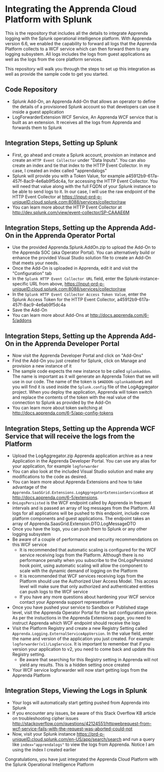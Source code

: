 # Integrating the Apprenda Cloud Platform with Splunk
This is the repository that includes all the details to integrate Apprenda logging with the Splunk operational intelligence platform. With Apprenda version 6.6, we enabled the capability to forward all logs that the Apprenda Platform collects to a WCF service which can then forward them to any logging subsystem. All logs includes the logs from guest applications as well as the logs from the core platform services.

This repository will walk you through the steps to set up this integration as well as provide the sample code to get you started.

## Code Repository
- Splunk Add-On, an Apprenda Add-On that allows an operator to define the details of a provisioned Splunk account so that developers can use it inside a guest application
- LogForwarderExtension WCF Service, An Apprenda WCF service that is built as an extension. It receives all the logs from Apprenda and forwards them to Splunk

## Integration Steps, Setting up Splunk
- First, go ahead and create a Splunk account, provision an instance and create an `HTTP Event Collector` under "Data Inputs". You can also create an index and tie that index to the HTTP Event Collector. In my case, I created an index called "apprendalogs"
- Splunk will provide you with a Token Value, for example a45912b9-617a-457f-8ac9-4e6ab9f5dc4a, for accessing the HTTP Event Collector. You will need that value along with the full FQDN of your Splunk instance to be able to send logs to it. In our case, I will use the raw endpoint of the HTTP Event Collector at https://input-prd-p-uniqueID.cloud.splunk.com:8088/services/collector/raw
- You can learn more about the HTTP Event Collector at http://dev.splunk.com/view/event-collector/SP-CAAAE6M

## Integration Steps, Setting up the Apprenda Add-On in the Apprenda Operator Portal
- Use the provided Apprenda.Splunk.AddOn.zip to upload the Add-On to the Apprenda SOC (aka Operator Portal). You can alternatively build or enhance the provided Visual Studio solution file to create an Add-On that meets your needs.
- Once the Add-On is uploaded in Apprenda, edit it and visit the "Configuration" tab
- In the `Splunk HTTP Event Collector URL` field, enter the Splunk-instance-specific URL from above, https://input-prd-p-uniqueID.cloud.splunk.com:8088/services/collector/raw
- In the `Splunk HTTP Event Collector Access Token Value`, enter the Splunk Access Token for the HTTP Event Collector, a45912b9-617a-457f-8ac9-4e6ab9f5dc4a
- Save the Add-On
- You can learn more about Add-Ons at http://docs.apprenda.com/6-5/addons

## Integration Steps, Setting up the Apprenda Add-On in the Apprenda Developer Portal
- Now visit the Apprenda Developer Portal and click on "Add-Ons"
- Find the Add-On you just created for Splunk, click on Manage and provision a new instance of it
- The sample code expects the new instance to be called `splunkaddon`. The name is important as it will generate an Apprenda Token that we will use in our code. The name of the token is `$#ADDON-splunkaddon#$` and you will find it is used inside the `Splunk.config` file of the LogAggregator project. When you deploy the application, Apprenda will token switch and replace the contents of the token with the real value of the connection to Splunk as provided by the Add-On
- You can learn more about token switching at http://docs.apprenda.com/6-5/app-config-tokens

## Integration Steps, Setting up the Apprenda WCF Service that will receive the logs from the Platform
- Upload the LogAggregator.zip Apprenda application archive as a new Application in the Apprenda Developer Portal. You can use any alias for your application, for example `logforwarder`
- You can also look at the included Visual Studio solution and make any modifications to the code as desired. 
- You can learn more about Apprenda Extensions and how to take advantage of the `Apprenda.SaaSGrid.Extensions.LogAggregatorExtensionServiceBase` at http://docs.apprenda.com/6-5/extensions. 
- `OnLogsPersisted` is the WCF endpoint called by Apprenda in frequent intervals and is passed an array of log messages from the Platform. All logs for all applications will be pushed to this endpoint, include core platform components and guest applications. The endpoint takes an array of Apprenda.SaasGrid.Extension.DTO.LogMessageDTO
- Once you have the logs, you can push them to Splunk or any other logging subsystem
- Be aware of a couple of performance and security recommendations on this WCF service
  - It is recommended that automatic scaling is configured for the WCF service receiving logs from the Platform. Although there is no performance penalty when you subscribe to the OnLogsPersisted hook point, using automatic scaling will allow the component to scale with the dynamic demand of logging on the Platform
  - It is recommended that WCF services receiving logs from the Platform should use the Authorized User Access Model. This access level will make sure that only authorized and authenticated entities can push logs to the WCF service
  - If you have any more questions about hardening your WCF service contact your Apprenda support representative
- Once you have pushed your service to Sandbox or Published stage level, visit the Apprenda Operator Portal for the last configuration piece. As per the instuctions in the Apprenda Extensions page, you need to instruct Apprenda which WCF endpoint should receive the logs
- Visit the Platform Registry and create a new Registry Setting called `Apprenda.Logging.ExternalServiceAppVersion`. In the value field, enter the name and version of the application you just created. For example: `logforwarder(v1)/LogService`. It is important to remember that if you version your application to v2, you need to come back and update this Registry setting.
  - Be aware that searching for this Registry setting in Apprenda will not yield any results. This is a hidden setting once created
- Your WCF service logforwarder will now start getting logs from the Apprenda Platform

## Integration Steps, Viewing the Logs in Splunk
- Your logs will automatically start getting pushed from Apprenda into Splunk
- If you encounter any issues, be aware of this Stack Overflow KB article on troubleshooting cipher issues http://stackoverflow.com/questions/42124551/httpwebrequest-from-wcf-service-fails-with-the-request-was-aborted-could-not
- Now, visit your Splunk instance https://prd-p-uniqueID.cloud.splunk.com/en-US/app/search/search and run a query like `index="apprendalogs"` to view the logs from Apprenda. Notice I am using the index I created earlier

Congratulations, you have just integrated the Apprenda Cloud Platform with the Splunk Operational Intelligence Platform
